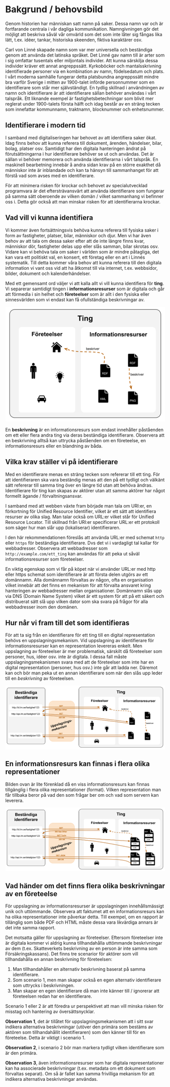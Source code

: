 # Bakgrund / behovsbild

Genom historien har människan satt namn på saker. Dessa namn var och är fortfarande centrala i vår dagliga kommunikation. Namngivningen gör det möjligt att beskriva såväl vår omvärld som det som inte låter sig fångas lika lätt, t.ex. idéer, tankar, historiska skeenden, fiktiva karaktärer osv.

Carl von Linné skapade namn som var mer universella och beständiga genom att använda det latinska språket. Det Linné gav namn till är arter som i sig omfattar tusentals eller miljontals individer. Att kunna särskilja dessa individer kräver ett annat angreppssätt. Kyrkoböcker och mantalsskrivning identifierade personer via en kombination av namn, födelsedatum och plats. I vårt moderna samhälle fungerar detta platsbundna angreppssätt mindre bra varför Sverige i mitten av 1900-talet införde personnummer som en identifierare som står mer självständigt. En tydlig skillnad i användningen av namn och identifierare är att identifierare sällan behöver användas i vårt talspråk. Ett liknande exempel är fastighetsbetechningar som blivit mer reglerat under 1900-talets första hälft och idag består av en sträng tecken som innefattar kommunnamn, traktnamn, blocknummer och enhetsnummer.

## Identifierare i modern tid
I samband med digitaliseringen har behovet av att identifiera saker ökat. Idag finns behov att kunna referera till dokument, ärenden, händelser, bilar, bolag, platser osv. Samtidigt har den digitala hanteringen ändrat på förutsättningarna i hur identifierare behöver se ut och användas. Det är sällan vi behöver memorera och använda identifierarna i vårt talspråk. En maskinell bearbetning innebär å andra sidan krav på en större exakthet då människor inte är inblandade och kan ta hänsyn till sammanhanget för att förstå vad som avses med en identifierare.

För att minimera risken för krockar och behovet av specialutvecklad programvara är det eftersträvansvärt att använda identifierare som fungerar på samma sätt oberoende av vilken domän / vilket sammanhang vi befinner oss i. Detta gör också att man minskar risken för att identifierarna krockar.

## Vad vill vi kunna identifiera
Vi kommer även fortsättningsvis behöva kunna referera till fysiska saker i form av fastigheter, platser, bilar, människor och djur. Men vi har även behov av att tala om dessa saker efter att de inte längre finns kvar, människor dör, fastigheter delas upp eller slås samman, bilar skrotas osv. Vidare kan vi behöva tala om saker i världen som är mindre påtagliga, det kan vara ett politiskt val, en konsert, ett företag eller en art i Linnés systematik. Till detta kommer våra behov att kunna referera till den digitala information vi vant oss vid att ha åtkomst till via internet, t.ex. webbsidor, bilder, dokument och kalenderhändelser.

Med ett gemensamt ord väljer vi att kalla allt vi vill kunna identifiera för **ting**. Vi separerar samtidigt tingen i **informationsresurser** som är digitala och går att förmedla i sin helhet och **företeelser** som är allt i den fysiska eller sinnesvärlden som vi endast kan få ofullständiga beskrivningar av. 

![](pics/ting.svg)

En **beskrivning** är en informationsresurs som endast innehåller påståenden om ett eller flera andra ting via deras beständiga identifierare. Observera att en beskrivning alltså kan uttrycka påståenden om en företeelse, en informationsresurs eller en blandning av båda.

## Vilka krav ställer vi på identifierare

Med en identifierare menas en sträng tecken som refererar till ett ting. För att identifieraren ska vara beständig menas att den på ett tydligt och välkänt sätt refererar till samma ting över en längre tid utan att behöva ändras. Identifierare för ting kan skapas av aktörer utan att samma aktörer har något formellt ägande / förvaltningsansvar.

I samband med att webben växte fram började man tala om URI:er, en förkortning för Unified Resource Identifier, vilket är ett sätt att identifiera resurser av olika slag. Man talar också om URL:er vilket står för Unified Resource Locator. Till skillnad från URI:er specificerar URL:er ett protokoll som säger hur man slår upp (lokaliserar) identifieraren.

I den här rekommendationen föreslås att använda URL:er med schemat `http` eller `https` för beständiga identifierare. Dvs det vi i vardagligt tal kallar för webbadresser. Observera att webbadresser som `http://example.com/ett_ting` kan användas för att peka ut såväl informationsresurser som företeelser.

En viktig egenskap som vi får på köpet när vi använder URL:er med http eller https schemat som identifierare är att första delen utgörs av ett domännamn. Alla domännamn förvaltas av någon, ofta en organisation vilket innebär att det finns en mekanism för att förvalta ansvaret kring hanteringen av webbadresser mellan organisationer. Domännamn slås upp via DNS (Domain Name System) vilket är ett system för att på ett säkert och distribuerat sätt slå upp vilken dator som ska svara på frågor för alla webbadresser inom den domänen.

## Hur når vi fram till det som identifieras
För att ta sig från en identifierare för ett ting till en digital representation behövs en uppslagningsmekanism. Vid uppslagning av identifierare för informationsresurser kan en representation levereras enkelt. Men uppslagning av företeelser är mer problematisk, särskilt då företeelser som personer, hus, idéer osv. inte är digitala. I dessa fall måste uppslagningsmekanismen svara med att de företeelser som inte har en digital representation (personer, hus osv.) inte går att ladda ner. Däremot kan och bör man peka ut en annan identifierare som när den slås upp leder till en *beskrivning* av företeelsen.

![](pics/uppslagning.svg)

## En informationsresurs kan finnas i flera olika representationer
Bilden ovan är lite förenklad då en viss informationsresurs kan finnas tillgänglig i flera olika representationer (format). Vilken representation man får tillbaka beror på vad den som frågar ber om och vad som servern kan leverera.

![](pics/representation.svg)

## Vad händer om det finns flera olika beskrivningar av en företeelse

För uppslagning av informationsresurser är uppslagningen innehållsmässigt unik och uttömmande. Observera att faktumet att en informationsresurs kan ha olika representationer inte påverkar detta. Till exempel, om en rapport är tillänglig som både PDF och HTML måste dessa vara likvärdiga annars är det inte samma rapport.

Det motsatta gäller för uppslagning av företeelser. Eftersom företeelser inte är digitala kommer vi aldrig kunna tillhandahålla uttömmande beskrivningar av dem (t.ex. Skatteverkets beskrivning av en person är inte samma som Försäkringskassans). Det finns tre scenarior för aktörer som vill tillhandahålla en annan beskrivning för företeelsen:

1. Man tillhandahåller en alternativ beskrivning baserat på samma identifierare.
2. Som scenario 1, men man skapar också en egen alternativ identifierare som uttrycks i beskrivningen.
3. Man skapar en egen identifierare då man inte känner till / ignorerar att företeelsen redan har en identifierare.

Scenario 1 eller 2 är att föredra ur perspektivet att man vill minska risken för misstag och hantering av översättsnycklar.

**Observation 1**, det är tillåtet för uppslagningsmekanismen att i sitt svar indikera alternativa beskrivningar (utöver den primära som bestäms av aktören som tillhandahållit identifieraren) som den känner till för en företeelse. Detta är viktigt i scenario 1.

**Observation 2**, i scenario 2 bör man markera tydligt vilken identifierare som är den primära.

**Observation 3**, även informationsresurser som har digitala representationer kan ha associerade beskrivningar (t.ex. metadata om ett dokument som förvaltas separat). Om så är fallet kan samma frivilliga mekanism för att indikera alternativa beskrivningar användas.
